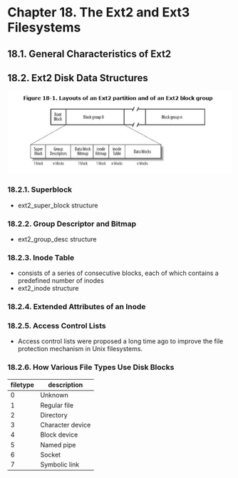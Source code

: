 # Chapter 18. The Ext2 and Ext3 Filesystems

## 18.1. General Characteristics of Ext2

## 18.2. Ext2 Disk Data Structures
![](layout_ext2.jpg)

### 18.2.1. Superblock
+ ext2_super_block structure

### 18.2.2. Group Descriptor and Bitmap
+ ext2_group_desc structure

### 18.2.3. Inode Table
+ consists of a series of consecutive blocks, each of which contains a predefined number of inodes
+ ext2_inode structure

### 18.2.4. Extended Attributes of an Inode

### 18.2.5. Access Control Lists
+ Access control lists were proposed a long time ago to improve the file protection mechanism in Unix filesystems.

### 18.2.6. How Various File Types Use Disk Blocks
| filetype | description      |
| -------- | ---------------- |
| 0        | Unknown          |
| 1        | Regular file     |
| 2        | Directory        |
| 3        | Character device |
| 4        | Block device     |
| 5        | Named pipe       |
| 6        | Socket           |
| 7        | Symbolic link    |
